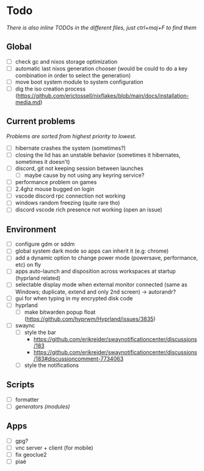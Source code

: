 # Todo

*There is also inline TODOs in the different files, just ctrl+maj+F to find them*

## Global

- [ ] check gc and nixos storage optimization
- [ ] automatic last nixos generation chooser (would be could to do a key combination in order to select the generation)
- [ ] move boot system module to system configuration
- [ ] dig the iso creation process (https://github.com/erictossell/nixflakes/blob/main/docs/installation-media.md)

## Current problems

*Problems are sorted from highest priority to lowest.*

- [ ] hibernate crashes the system (sometimes?)
- [ ] closing the lid has an unstable behavior (sometimes it hibernates, sometimes it doesn't)
- [ ] discord, git not keeping session between launches
  - [ ] maybe cause by not using any keyring service?
- [ ] performance problem on games
- [ ] 2.4ghz mouse bugged on login
- [ ] vscode discord rpc connection not working
- [ ] windows random freezing (quite rare tho)
- [ ] discord vscode rich presence not working (open an issue)

## Environment

- [ ] configure gdm or sddm
- [ ] global system dark mode so apps can inherit it (e.g: chrome)
- [ ] add a dynamic option to change power mode (powersave, performance, etc) on fly
- [ ] apps auto-launch and disposition across workspaces at startup (hyprland related)
- [ ] selectable display mode when external monitor connected (same as Windows; duplicate, extend and only 2nd screen) -> autorandr?
- [ ] gui for when typing in my encrypted disk code
- [ ] hyprland
  - [ ] make bitwarden popup float (https://github.com/hyprwm/Hyprland/issues/3835)
- [ ] swaync
  - [ ] style the bar
    - https://github.com/erikreider/swaynotificationcenter/discussions/183
    - https://github.com/erikreider/swaynotificationcenter/discussions/183#discussioncomment-7734063
  - [ ] style the notifications

## Scripts

- [ ] formatter
- [ ] *generators (modules)*

## Apps

- [ ] gpg?
- [ ] vnc server + client (for mobile)
- [ ] fix geoclue2
- [ ] piaé